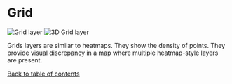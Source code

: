 # Grid

![Grid layer](https://d1a3f4spazzrp4.cloudfront.net/indranildeveloper-kepler.gl/documentation/image21.png "Grid layer")
![3D Grid layer](https://d1a3f4spazzrp4.cloudfront.net/indranildeveloper-kepler.gl/documentation/image17.png "3D Grid layer")

Grids layers are similar to heatmaps. They show the density of points. They provide visual discrepancy in a map where multiple heatmap-style layers are present.

[Back to table of contents](../README.md)

